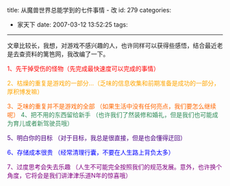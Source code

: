 title: 从魔兽世界总能学到的七件事情 - 改
id: 279
categories:
  - 家天下
date: 2007-03-12 13:52:25
tags:
---

<div id="msgcns!9697D6160EFEBC17!975" class="bvMsg"><div>文章比较长，我想，对游戏不感兴趣的人，也许同样可以获得些感悟，结合最近老是去查资料的篱笆网，我改编了一下。

<font color="red">1、先干掉受伤的怪物（先完成最快速度可以完成的事情）</font>

<font color="orange">2、枯燥的重复是游戏的一部分…（乏味的信息收集和前期准备是成功的一部分，厚积博发嘛）</font>

<font color="#ffff00"><font color="#ff6600">3、乏味的重复并不是游戏的全部 （如果生活中没有任何亮点，我们要怎么继续呢）</font>
</font>
<font color="seagreen">4、把不用的东西留给新手 （也许我们了然装修和婚礼，但是我们也可能成为育儿或者新驾驶员哦）</font>

<font color="indigo">5、明白你的目标 （对于目标，我总是很直接，但是也会懂得迂回）</font>

<font color="blue">6、存储成本很贵 （经常清理行囊，不要在人生路上背负太多）</font>

<font color="purple">7、过度思考会失去乐趣 （人生不可能完全按照我们的规范发展。意外，也许换个角度，它将会是我们讲津津乐道N年的惊喜哦）</font></div></div>